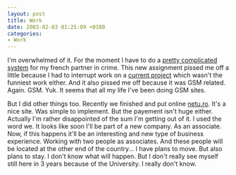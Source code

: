 ```yaml
---
layout: post
title: Work
date: 2003-02-03 01:25:09 +0100
categories:
- Work
---
```

I'm overwhelmed of it. For the moment I have to do a <a href="http://www.zonegsm.com/logger.php" title="Will be available here shortly...">pretty complicated system</a> for my french partner in crime. This new assignment pissed me off a little because I had to interrupt work on a <a href="http://www.ma-soiree.com/" title="Party and fun in the south of France">current project</a> which wasn't the funniest work either. And it also pissed me off because it was GSM related. Again. GSM. Yuk. It seems that all my life I've been doing GSM sites.

But I did other things too. Recently we finished and put online <a href="http://www.netu.ro" title="The official site of a Romanian TV show">netu.ro</a>. It's a nice site. Was simple to implement. But the payement isn't huge either. Actually I'm rather disappointed of the sum I'm getting out of it. I used the word we. It looks like soon I'll be part of a new company. As an associate. Now, if this happens it'll be an interesting and new type of business experience. Working with two people as associates. And these people will be located at the other end of the country... I have plans to move. But also plans to stay. I don't know what will happen. But I don't really see myself still here in 3 years because of the University. I really don't know.

